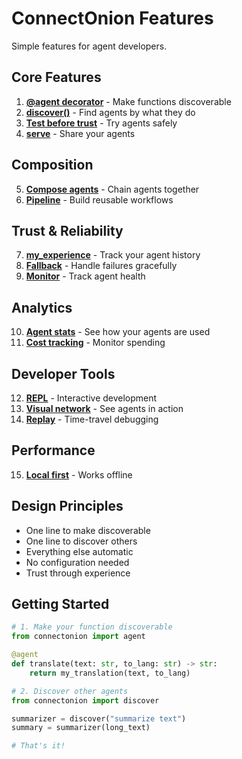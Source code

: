 # ConnectOnion Features

Simple features for agent developers.

## Core Features

1. **[@agent decorator](01-agent-decorator.md)** - Make functions discoverable
2. **[discover()](02-discover.md)** - Find agents by what they do
3. **[Test before trust](03-test-before-trust.md)** - Try agents safely
4. **[serve](04-serve.md)** - Share your agents

## Composition

5. **[Compose agents](05-compose-agents.md)** - Chain agents together
6. **[Pipeline](14-pipeline.md)** - Build reusable workflows

## Trust & Reliability

7. **[my_experience](06-my-experience.md)** - Track your agent history
8. **[Fallback](07-fallback.md)** - Handle failures gracefully
9. **[Monitor](10-monitor.md)** - Track agent health

## Analytics

10. **[Agent stats](08-agent-stats.md)** - See how your agents are used
11. **[Cost tracking](11-cost-tracking.md)** - Monitor spending

## Developer Tools

12. **[REPL](09-repl.md)** - Interactive development
13. **[Visual network](12-visual-network.md)** - See agents in action
14. **[Replay](13-replay.md)** - Time-travel debugging

## Performance

15. **[Local first](15-local-first.md)** - Works offline

## Design Principles

- One line to make discoverable
- One line to discover others
- Everything else automatic
- No configuration needed
- Trust through experience

## Getting Started

```python
# 1. Make your function discoverable
from connectonion import agent

@agent
def translate(text: str, to_lang: str) -> str:
    return my_translation(text, to_lang)

# 2. Discover other agents
from connectonion import discover

summarizer = discover("summarize text")
summary = summarizer(long_text)

# That's it!
```